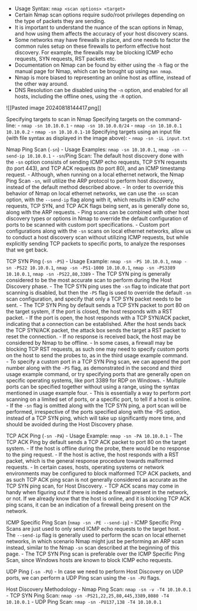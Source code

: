 - Usage Syntax: `nmap <scan options> <target>`
- Certain Nmap scan options require sudo/root privileges depending on the type of packets they are sending.
- It is important to understand the nuance of the scan options in Nmap, and how using them affects the accuracy of your host discovery scans.
- Some networks may have firewalls in place, and one needs to factor the common rules setup on these firewalls to perform effective host discovery. For example, the firewalls may be blocking ICMP echo requests, SYN requests, RST packets etc.
- Documentation on Nmap can be found by either using the `-h` flag or the manual page for Nmap, which can be brought up using `man nmap`.
- Nmap is more biased to representing an online host as offline, instead of the other way around.
- DNS Resolution can be disabled using the `-n` option, and enabled for all hosts, including the offline ones, using the `-R` option.

![[Pasted image 20240818144417.png]]

Specifying targets to scan in Nmap
	Specifying targets on the command-line:
		- `nmap -sn 10.10.0.1`
		- `nmap -sn 10.10.0.0/24`
		- `nmap -sn 10.10.0.1 10.10.0.2`
		- `nmap -sn 10.10.0.1-10`
	Specifying targets using an input file (with file syntax as displayed in the image above):
		- `nmap -sn -iL input.txt`

Nmap Ping Scan (`-sn`)
	- Usage Examples: `nmap -sn 10.10.0.1`, `nmap -sn --send-ip 10.10.0.1`
	- `-sn`/Ping Scan: The default host discovery done with the `-sn` option consists of sending ICMP echo requests, TCP SYN requests (to port 443), and TCP ACK requests (to port 80), and an ICMP timestamp request.
	- Although, when running on a local ethernet network, the Nmap Ping Scan `-sn`, will utilize the ARP protocol to perform host discovery, instead of the default method described above.
	- In order to override this behavior of Nmap on local ethernet networks, we can use the `-sn` scan option, with the `--send-ip` flag along with it, which results in ICMP echo requests, TCP SYN, and TCP ACK flags being sent, as is generally done so, along with the ARP requests.
	- Ping scans can be combined with other host discovery types or options in Nmap to override the default configuration of ports to be scanned with custom port specifications.
	- Custom port configurations along with the `-sn` scans on local ethernet networks, allow us to conduct a host discovery scan without utilizing ICMP requests, but while explicitly sending TCP packets to specific ports, to analyze the responses that we get back.

TCP SYN Ping (`-sn -PS`)
	- Usage Example: `nmap -sn -PS 10.10.0.1`, `nmap -sn -PS22 10.10.0.1`, `nmap -sn -PS1-1000 10.10.0.1`, `nmap -sn -PS3389 10.10.0.1`, `nmap -sn -PS22,80,3389`
	- The TCP SYN ping is generally considered to be the most accurate scan to perform during the Host Discovery phase.
	- The TCP SYN ping uses the `-sn` flag to indicate that port scanning is disabled, but then the `-PS` flag is used to override the default `-sn` scan configuration, and specify that only a TCP SYN packet needs to be sent.
	- The TCP SYN Ping by default sends a TCP SYN packet to port 80 on the target system, if the port is closed, the host responds with a RST packet.
	- If the port is open, the host responds with a TCP SYN/ACK packet, indicating that a connection can be established. After the host sends back the TCP SYN/ACK packet, the attack box sends the target a RST packet to reset the connection.
	- If no response is received back, the host may be considered by Nmap to be offline.
	- In some cases, a firewall may be blocking TCP RST requests, as such one may need to specify custom ports on the host to send the probes to, as in the third usage example command.
	- To specify a custom port in a TCP SYN Ping scan, we can append the port number along with the `-PS` flag, as demonstrated in the second and third usage example command, or try specifying ports that are generally open on specific operating systems, like port 3389 for RDP on Windows.
	- Multiple ports can be specified together without using a range, using the syntax mentioned in usage example four.
	- This is essentially a way to perform port scanning on a limited set of ports, or a specific port, to tell if a host is online.
	- If the `-sn` flag is omitted along with the TCP SYN ping, a port scan will be performed, irrespective of the ports specified along with the -PS option, instead of a TCP SYN ping, which will take up significantly more time, and should be avoided during the Host Discovery phase.

TCP ACK Ping (`-sn -PA`)
	- Usage Example: `nmap -sn -PA 10.10.0.1`
	- The TCP ACK Ping by default sends a TCP ACK packet to port 80 on the target system.
	- If the host is offline during the probe, there would be no response to the ping request.
	- If the host is active, the host responds with a RST packet, which is the general response procedure towards malformed requests.
	- In certain cases, hosts, operating systems or network environments may be configured to block malformed TCP ACK packets, and as such TCP ACK ping scan is not generally considered as accurate as the TCP SYN ping scan, for Host Discovery.
	- TCP ACK scans may come in handy when figuring out if there is indeed a firewall present in the network, or not. If we already know that the host is online, and it is blocking TCP ACK ping scans, it can be an indication of a firewall being present on the network.

ICMP Specific Ping Scan (`nmap -sn -PE --send-ip`)
	- ICMP Specific Ping Scans are just used to only send ICMP echo requests to the target host.
	- The `--send-ip` flag is generally used to perform the scan on local ethernet networks, in which scenario Nmap might just be performing an ARP scan instead, similar to the Nmap `-sn` scan described at the beginning of this page.
	- The TCP SYN Ping scan is preferable over the ICMP Specific Ping Scan, since Windows hosts are known to block ICMP echo requests.

UDP Ping (`-sn -PU`)
	 - In case we need to perform Host Discovery on UDP ports, we can perform a UDP Ping scan using the `-sn -PU` flags.

Host Discovery Methodology
	- Nmap Ping Scan: `nmap -sn -v -T4 10.10.0.1`
	- TCP SYN Ping Scan: `nmap -sn -PS21,22,25,80,445,3389,8080 -T4 10.10.0.1`
	- UDP Ping Scan: `nmap -sn -PU137,138 -T4 10.10.0.1`